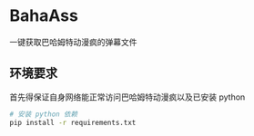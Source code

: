 # BahaAss

一键获取巴哈姆特动漫疯的弹幕文件

## 环境要求

首先得保证自身网络能正常访问巴哈姆特动漫疯以及已安装 python

```bash
# 安装 python 依赖
pip install -r requirements.txt
```
